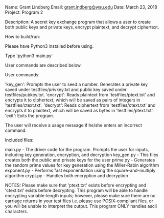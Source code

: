 Name: Grant Lindberg
Email: grant.indberg@wsu.edu
Date: March 23, 2018
Project: Program 2

Description: A secret key exchange program that allows a user to create both public keys and private keys, encrypt plaintext, and decrypt ciphertext.

How to build/run:

Please have Python3 installed before using.

Type 'python3 main.py'

User commands are described below.

User commands:

'key_gen': Prompts the user to seed a number. Generates a private key saved under testfiles/privkey.txt and public key saved under testfiles/pubkey.txt.
'encrypt': Reads plaintext from 'testfiles/ptext.txt' and encrypts it to ciphertext, which will be saved as pairs of integers in 'testfiles/ctext.txt'.
'decrypt': Reads ciphertext from 'testfiles/ctext.txt' and encrypts it to plaintext, which will be saved as bytes in 'testfiles/ptext.txt'.
'exit': Exits the program.

The user will receive a usage message if he/she enters an incorrect command.

Included files:

main.py - The driver code for the program. Prompts the user for inputs, including key generation, encryption, and decryption
key_gen.py - This files creates both the public and private keys for the user
prime.py - Generates the random prime values for key generation using the Miller-Rabin algorithm
exponent.py - Performs fast exponentiation using the square-and-multiply algorithm
crypt.py - Handles both encryption and decryption

NOTES: Please make sure that 'ptext.txt' exists before encrypting and 'ctext.txt' exists before decrypting. This program will be able to handle encrypting variable-length inputs; however, please make sure there are no carriage returns in your test files i.e. please use POSIX-compliant files, or you will be unable to interpret the output. This program ONLY handles ascii characters.
